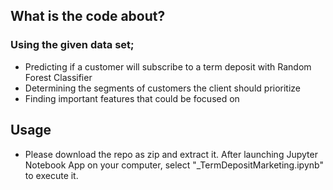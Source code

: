 ## What is the code about?
### Using the given data set; 
- Predicting if a customer will subscribe to a term deposit with Random Forest Classifier
- Determining the segments of customers the client should prioritize
- Finding important features that could be focused on

## Usage
- Please download the repo as zip and extract it. After launching Jupyter Notebook App on your computer, select "_TermDepositMarketing.ipynb" to execute it.
